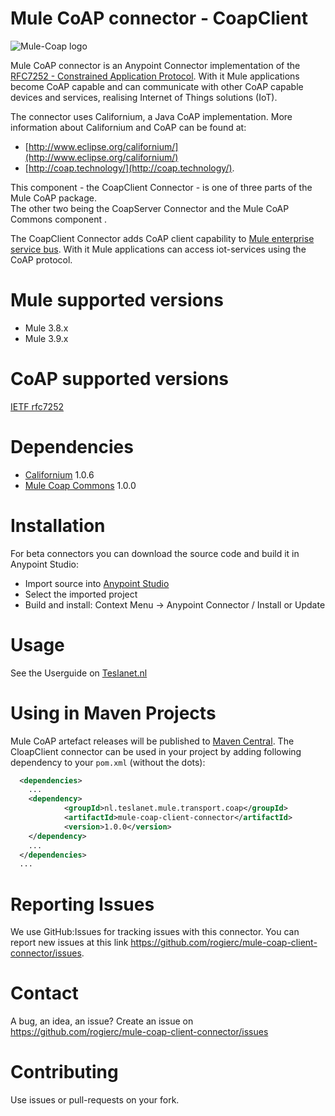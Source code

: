 # Mule CoAP connector - CoapClient
![Mule-Coap logo](icons/coap-client-logo.svg)

Mule CoAP connector is an Anypoint Connector implementation of the [RFC7252 - Constrained Application Protocol](http://tools.ietf.org/html/rfc7252). 
With it Mule applications become CoAP capable and can communicate with other CoAP capable devices and services, realising Internet of Things solutions (IoT). 

The connector uses Californium, a Java CoAP implementation. More information about Californium and CoAP can be found at:

* [http://www.eclipse.org/californium/](http://www.eclipse.org/californium/)
* [http://coap.technology/](http://coap.technology/).

This component - the CoapClient Connector - is one of three parts of the Mule CoAP package.  
The other two being the CoapServer Connector and the Mule CoAP Commons component . 

The CoapClient Connector adds CoAP client capability to [Mule enterprise service bus](https://www.mulesoft.com/).
With it Mule applications can access iot-services using the CoAP protocol. 

# Mule supported versions
* Mule 3.8.x
* Mule 3.9.x

# CoAP supported versions
[IETF rfc7252](https://tools.ietf.org/html/rfc7252)

# Dependencies
* [Californium](https://www.eclipse.org/californium/) 1.0.6
* [Mule Coap Commons](https://github.com/rogierc/mule-coap-commons) 1.0.0 

# Installation 
For beta connectors you can download the source code and build it in Anypoint Studio:

* Import source into [Anypoint Studio](https://www.mulesoft.com/platform/studio)
* Select the imported project
* Build and install: Context Menu -> Anypoint Connector / Install or Update


# Usage
See the Userguide on [Teslanet.nl](http://www.teslanet.nl)

# Using in Maven Projects

Mule CoAP artefact releases will be published to [Maven Central](http://search.maven.org/#search%7Cga%7C1%7Cmule-coap-server).
The CloapClient connector can be used in your project by adding following dependency
to your `pom.xml` (without the dots):

```xml
  <dependencies>
    ...
    <dependency>
            <groupId>nl.teslanet.mule.transport.coap</groupId>
            <artifactId>mule-coap-client-connector</artifactId>
            <version>1.0.0</version>
    </dependency>
    ...
  </dependencies>
  ...
```

# Reporting Issues

We use GitHub:Issues for tracking issues with this connector. You can report new issues at this link https://github.com/rogierc/mule-coap-client-connector/issues.

# Contact

A bug, an idea, an issue? Create an issue on https://github.com/rogierc/mule-coap-client-connector/issues

# Contributing

Use issues or pull-requests on your fork.
